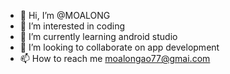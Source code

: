- 👋 Hi, I’m @MOALONG
- 👀 I’m interested in coding
- 🌱 I’m currently learning android studio
- 💞️ I’m looking to collaborate on app development
- 📫 How to reach me moalongao77@gmai.com

<!---
MOALONG/MOALONG is a ✨ special ✨ repository because its `README.md` (this file) appears on your GitHub profile.
You can click the Preview link to take a look at your changes.
--->

